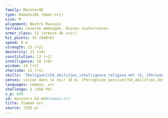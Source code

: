 ```yaml
---
family: MonsterHD
type: Humanoïde (demi-orc)
size: M
alignment: Neutre Mauvais
terrain: Caverne aménagée, Ruines souterraines
armor_class: 13 (armure de cuir)
hit_points: 33 (6d8+6)
speed: 9 m
strength: 15 (+2)
dexterity: 11 (+0)
constitution: 13 (+1)
intelligence: 10 (+0)
wisdom: 14 (+2)
charisma: 12 (+1)
skills: '[Religion](hd_abilities_intelligence_religion.md) +2, [Persuasion](hd_abilities_charisma_persuasion.md) +3'
senses: vision dans le noir 18 m, [Perception passive](hd_abilities_dexterity_perception_passive.md) 12
languages: commun, orc
challenge: 2 (450 PX)
x_p: 450
id: monsters_hd.md#chaman-orc
title: Chaman orc
source: (CEO p)
---
```


